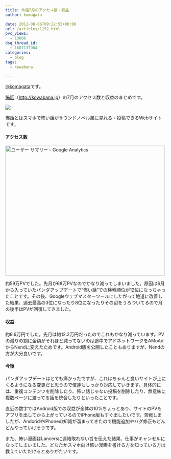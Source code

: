 ```yaml
---
title: 怖話7月のアクセス数・収益
author: komagata

date: 2012-08-06T09:22:55+00:00
url: /articles/1152.html
pvc_views:
  - 13806
dsq_thread_id:
  - 1607137984
categories:
  - blog
tags:
  - kowabana

---
```

[@komagata][1]です。

<a href="http://kowabana.jp" title="怖話" target="_blank">怖話</a>（<a href="http://kowabana.jp" title="怖話" target="_blank">http://kowabana.jp</a>）の7月のアクセス数と収益のまとめです。

<p class="center">
  <a href="http://kowabana.jp"><img src="http://p.nanapi.jp/r/20120228/20120228194536_4f4cb050d3cc9.jpg" /></a>
</p>

怖話とはスマホで怖い話がサウンドノベル風に見れる・投稿できるWebサイトです。

#### アクセス数

<p class="center">
  <a href="http://www.flickr.com/photos/komagata/7724010540/" title="ユーザー サマリー - Google Analytics by komagata, on Flickr"><img src="http://farm9.staticflickr.com/8426/7724010540_28d546f03c.jpg" width="500" height="406" alt="ユーザー サマリー - Google Analytics" /></a>
</p>

約59万PVでした。先月が68万PVなのでかなり減ってしまいました。原因は6月から入っていたパンダアップデートで&#8221;怖い話&#8221;での検索順位が12位になっちゃったことです。その後、Googleウェブマスターツールにしたがって地道に改善した結果、過去最高の3位になったり8位になったりその辺をうろついてるので月の後半はPVが回復してきました。

#### 収益

約9.6万円でした。先月は約12.2万円だったのでこれもかなり減っています。PVの減りの割に金額がそれほど減ってないのは途中でアドネットワークをAMoAdからNendに変えたためです。Android版を公開したこともありますが、Nendの方が大分良いです。

#### 今後

パンダアップデートはとても痛かったですが、これはちゃんと良いサイトが上にくるようになる変更だと思うので僕達もしっかり対応していきます。具体的には、重複コンテンツを削除したり、怖い話じゃない投稿を削除したり、無意味に複数ページに渡ってる話を統合したりといったことです。

直近の数字ではAndroid版での収益が全体の10%ちょっとあり、サイトのPVもアプリを出してから上がっているのでiPhone版もすぐ出したいです。苦戦しましたが、AndoridやiPhoneの知識が溜まってきたので機能追加やバグ修正もどんどんやっていけそうです。

また、怖い漫画はLancersに連絡取れない旨を伝えた結果、仕事がキャンセルになってしまいました。どなたかスマホ向け怖い漫画を書ける方を知っている方は教えていただけるとありがたいです。

 [1]: http://twitter.com/komagata